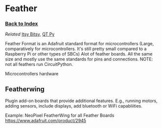 
# Feather

### [Back to Index](index.md)

*Related* [Itsy Bitsy](itsy_bitsy.md), [QT Py](qt_py.md)



Feather Format is an Adafruit standard format for microcontrollers (Large, comparatively for microcontrollers.  It's still pretty small compared to a Raspberry Pi or other types of SBCs) 
Alot of feather boards.  All the same size and mostly use the same standards for pins and connections.  NOTE: not all feathers run CircuitPython.

Microcontrollers hardware 



## Featherwing

Plugin add-on boards that provide additional features.  E.g., running motors, adding sensors, include displays, add bluetooth or WiFi capabliities.

Example:  NeoPixel FeatherWing for all Feather Boards https://www.adafruit.com/product/2945

